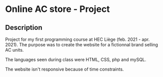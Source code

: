 # Online AC store - Project
## Description 
Project for my first programming course at HEC Liège (feb. 2021 - apr. 2021). The purpose was to create the website for a fictionnal brand selling AC units. 

The languages seen during class were HTML, CSS, php and mySQL. 

The website isn't responsive because of time constraints. 
